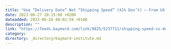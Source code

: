 ```yaml
---
title: "Use “Delivery Date” Not “Shipping Speed” (41% Don’t) — From UX Research to Implementation Roadmap"
date: 2023-06-27 10:15:00 +0200
dateadded: 2023-06-28 00:02:59 +0100
description: ""
link: "https://feeds.baymard.com/link/9825/5237711/shipping-speed-vs-delivery-date"
category:
directory: _directory/baymard-institute.md
---
```

